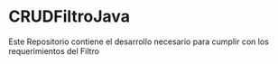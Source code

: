 # CRUDFiltroJava
Este Repositorio contiene el desarrollo necesario para cumplir con los requerimientos del Filtro
